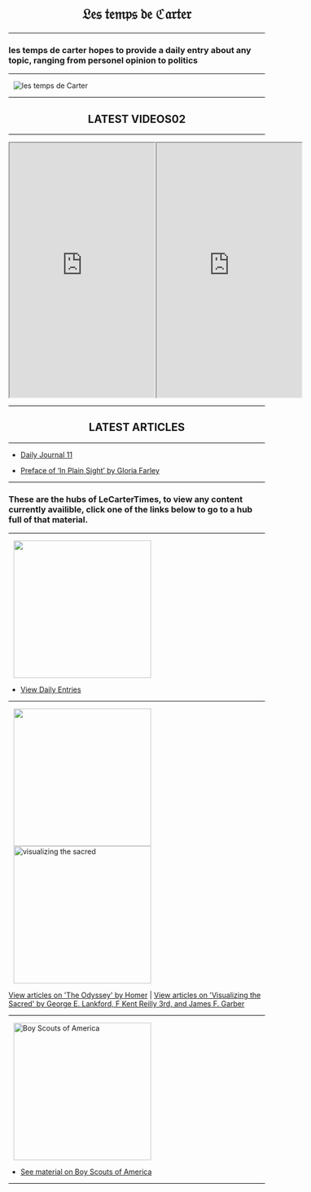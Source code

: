 <h1>𝔏𝔢𝔰 𝔱𝔢𝔪𝔭𝔰 𝔡𝔢 ℭ𝔞𝔯𝔱𝔢𝔯</h1>

<hr>

<h3>les temps de carter hopes to provide a daily entry about any topic, ranging from personel opinion to politics</h3>

<hr>

![les temps de Carter](https://github.com/LeCarterTimes/LeCarterTimes.github.io/assets/149635328/7b91fa1d-1296-44d6-b7f4-f6cb2957cb00)
<hr>

 <h2>LATEST VIDEOS02</h2>

<hr>

  <meta charset="UTF-8">

  <div class="video-container">
    <iframe width="285" height="500" src="https://youtube.com/embed/Q60hPIm0344?feature=share"></iframe>
    <iframe width="285" height="500" src="https://youtube.com/embed/ZTds8TV1a2Y?feature=share"></iframe>
  </div>

<hr>

 <h2>LATEST ARTICLES</h2>
<hr>


- [Daily Journal 11](https://lecartertimes.github.io/Ar:Je:Eleven.html)

- [Preface of ‘In Plain Sight’ by Gloria Farley](https://lecartertimes.github.io/Ar:Ips:preface.html)

<hr>

<h3>These are the hubs of LeCarterTimes, to view any content currently availible, click one of the links below to go to a hub full of that material.</h3>

<hr>

<img src="https://github.com/LeCarterTimes/LeCarterTimes.github.io/assets/149635328/2d3164d5-7985-4139-8b63-feb0fcee8a77" height="270" width="270"/> 

- [View Daily Entries](https://lecartertimes.github.io/Ar:Je:Hub.html)


<hr>


<img src="https://github.com/LeCarterTimes/LeCarterTimes.github.io/assets/149635328/16c084cf-f7b7-4cf0-a411-2ce94369d615" height="270" width="270"/> <img src="https://github.com/LeCarterTimes/LeCarterTimes.github.io/assets/149635328/94f6981d-7ae0-4e58-a52f-c1a091aee4a3" alt="visualizing the sacred" height="270" width="270"/>

[View articles on 'The Odyssey' by Homer](https://lecartertimes.github.io/Ar:To:Hub.html) | [View articles on 'Visualizing the Sacred' by George E. Lankford, F Kent Reilly 3rd, and James F. Garber](https://lecartertimes.github.io/Ar:Vts:Hub.html)         
                                                                                      
<hr>

<img src="https://camo.githubusercontent.com/00d1930fd2568489b07f9df01ef9237585e1d8b1ce4f40510002069c3a9be64e/68747470733a2f2f75706c6f61642e77696b696d656469612e6f72672f77696b6970656469612f656e2f7468756d622f652f65352f426f795f53636f7574735f6f665f416d65726963615f636f72706f726174655f74726164656d61726b2e7376672f32323070782d426f795f53636f7574735f6f665f416d65726963615f636f72706f726174655f74726164656d61726b2e7376672e706e67" alt="Boy Scouts of America" height="270" width="270"/>

- [See material on Boy Scouts of America](https://lecartertimes.github.io/ScoutingHub.html)

<hr>

<style>
    .video-container {
      display: flex;
      margin-bottom: 10px;
    }
    h1{

text-align: center;

}

h2{

text-align: center;

}

   hr {
      border: none; 
      background-color: black; 
    }

   .test-container {
      display: flex;
      margin-bottom: 10px;
    }
    
   img { 
    padding-left: 10px;
    }
    
  </style>


